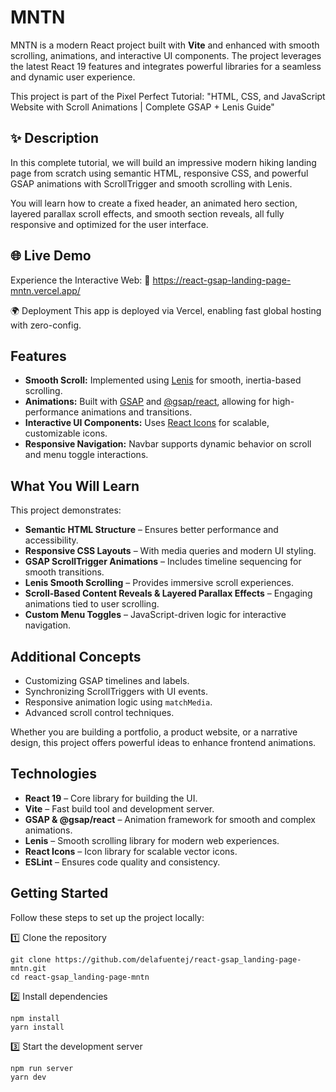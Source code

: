 # MNTN

MNTN is a modern React project built with **Vite** and enhanced with smooth scrolling, animations, and interactive UI components. The project leverages the latest React 19 features and integrates powerful libraries for a seamless and dynamic user experience.

This project is part of the Pixel Perfect Tutorial: "HTML, CSS, and JavaScript Website with Scroll Animations | Complete GSAP + Lenis Guide"

## ✨ Description

In this complete tutorial, we will build an impressive modern hiking landing page from scratch using semantic HTML, responsive CSS, and powerful GSAP animations with ScrollTrigger and smooth scrolling with Lenis.

You will learn how to create a fixed header, an animated hero section, layered parallax scroll effects, and smooth section reveals, all fully responsive and optimized for the user interface.

## 🌐 Live Demo

Experience the Interactive Web:
🔗 https://react-gsap-landing-page-mntn.vercel.app/

🌍 Deployment
This app is deployed via Vercel, enabling fast global hosting with zero-config.

## Features

- **Smooth Scroll:** Implemented using [Lenis](https://github.com/studio-freight/lenis) for smooth, inertia-based scrolling.
- **Animations:** Built with [GSAP](https://greensock.com/gsap/) and [@gsap/react](https://greensock.com/docs/v3/React), allowing for high-performance animations and transitions.
- **Interactive UI Components:** Uses [React Icons](https://react-icons.github.io/react-icons/) for scalable, customizable icons.
- **Responsive Navigation:** Navbar supports dynamic behavior on scroll and menu toggle interactions.

## What You Will Learn

This project demonstrates:

- **Semantic HTML Structure** – Ensures better performance and accessibility.
- **Responsive CSS Layouts** – With media queries and modern UI styling.
- **GSAP ScrollTrigger Animations** – Includes timeline sequencing for smooth transitions.
- **Lenis Smooth Scrolling** – Provides immersive scroll experiences.
- **Scroll-Based Content Reveals & Layered Parallax Effects** – Engaging animations tied to user scrolling.
- **Custom Menu Toggles** – JavaScript-driven logic for interactive navigation.

## Additional Concepts

- Customizing GSAP timelines and labels.
- Synchronizing ScrollTriggers with UI events.
- Responsive animation logic using `matchMedia`.
- Advanced scroll control techniques.

Whether you are building a portfolio, a product website, or a narrative design, this project offers powerful ideas to enhance frontend animations.

## Technologies

- **React 19** – Core library for building the UI.
- **Vite** – Fast build tool and development server.
- **GSAP & @gsap/react** – Animation framework for smooth and complex animations.
- **Lenis** – Smooth scrolling library for modern web experiences.
- **React Icons** – Icon library for scalable vector icons.
- **ESLint** – Ensures code quality and consistency.

## Getting Started

Follow these steps to set up the project locally:

1️⃣ Clone the repository

```
git clone https://github.com/delafuentej/react-gsap_landing-page-mntn.git
cd react-gsap_landing-page-mntn
```

2️⃣ Install dependencies

```
npm install
yarn install
```

3️⃣ Start the development server

```
npm run server
yarn dev
```
